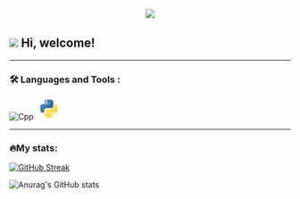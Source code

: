<div id = "header" align = "center">
  <img src = "https://media1.giphy.com/media/v1.Y2lkPTc5MGI3NjExbmE2Z2Ixazk1M2k2dDU4eTRzcDZib3M5ZndxbHB3bW5lamk4eGVyaCZlcD12MV9pbnRlcm5hbF9naWZfYnlfaWQmY3Q9Zw/yvI7NjX9D8REJMTfQs/giphy.gif" width = "300"/>
</div>
<h2> <img src="https://emojis.slackmojis.com/emojis/images/1588315024/8823/hyperkitty.gif?1588315024" width="30" /> Hi, welcome! </h2>


---

### :hammer_and_wrench: Languages and Tools :

<div>
  <img src="https://github.com/heltonricardo/programming-language-icons/blob/master/svg-files/cpp.svg" title="Cpp" alt="Cpp" width="40" height="40"/>&nbsp;
  <img src="https://github.com/devicons/devicon/blob/master/icons/python/python-original.svg" title="Python" alt="Python" width="40" height="40"/>
</div>

---

###  🔥My stats:
[![GitHub Streak](https://streak-stats.demolab.com?user=SlyqeN&theme=dark&hide_border=true&border_radius=5&short_numbers=true)](https://git.io/streak-stats)

![Anurag's GitHub stats](https://github-readme-stats.vercel.app/api?username=SlyqeN&show_icons=true&theme=transparent)

